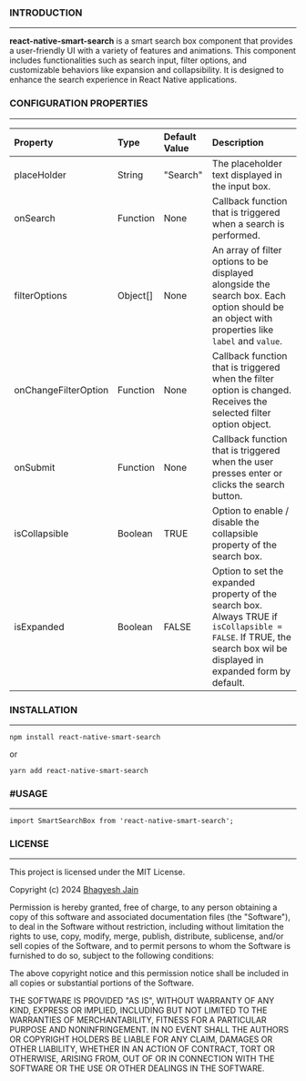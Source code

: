 ### INTRODUCTION
---
**react-native-smart-search** is a smart search box component that provides a user-friendly UI with a variety of features and animations.
This component includes functionalities such as search input, filter options, and customizable behaviors like expansion and collapsibility. It is designed to enhance the search experience in React Native applications.

### CONFIGURATION PROPERTIES
---
| Property | Type | Default Value | Description |
|:---|:---|:---|:---|
|placeHolder|String|"Search"|The placeholder text displayed in the input box.|
|onSearch|Function|None|Callback function that is triggered when a search is performed.|
|filterOptions|Object[]|None|An array of filter options to be displayed alongside the search box. Each option should be an object with properties like `label` and `value`.|
|onChangeFilterOption|Function|None|Callback function that is triggered when the filter option is changed. Receives the selected filter option object.|
|onSubmit|Function|None|Callback function that is triggered when the user presses enter or clicks the search button.|
|isCollapsible|Boolean|TRUE|Option to enable / disable the collapsible property of the search box.|
|isExpanded|Boolean|FALSE|Option to set the expanded property of the search box. Always TRUE if `isCollapsible = FALSE`. If TRUE, the search box wil be displayed in expanded form by default.|

### INSTALLATION
---
```
npm install react-native-smart-search
```

or

```
yarn add react-native-smart-search
```

### #USAGE
---
```
import SmartSearchBox from 'react-native-smart-search';
```

### LICENSE
---
This project is licensed under the MIT License.

Copyright (c) 2024 [Bhagyesh Jain](https://github.com/bhagyeshjain)

Permission is hereby granted, free of charge, to any person obtaining a copy of this software and associated documentation files (the "Software"), to deal in the Software without restriction, including without limitation the rights to use, copy, modify, merge, publish, distribute, sublicense, and/or sell copies of the Software, and to permit persons to whom the Software is furnished to do so, subject to the following conditions:

The above copyright notice and this permission notice shall be included in all copies or substantial portions of the Software.

THE SOFTWARE IS PROVIDED "AS IS", WITHOUT WARRANTY OF ANY KIND, EXPRESS OR IMPLIED, INCLUDING BUT NOT LIMITED TO THE WARRANTIES OF MERCHANTABILITY, FITNESS FOR A PARTICULAR PURPOSE AND NONINFRINGEMENT. IN NO EVENT SHALL THE AUTHORS OR COPYRIGHT HOLDERS BE LIABLE FOR ANY CLAIM, DAMAGES OR OTHER LIABILITY, WHETHER IN AN ACTION OF CONTRACT, TORT OR OTHERWISE, ARISING FROM, OUT OF OR IN CONNECTION WITH THE SOFTWARE OR THE USE OR OTHER DEALINGS IN THE SOFTWARE.
